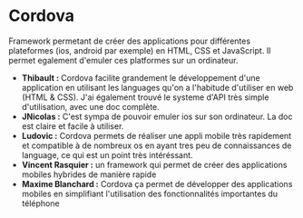 # Cordova

Framework permetant de créer des applications pour différentes plateformes
(ios, android par exemple) en HTML, CSS et JavaScript. Il permet egalement d'emuler ces platformes sur un ordinateur.

* **Thibault :** Cordova facilite grandement le développement d'une application en utilisant les languages qu'on a l'habitude d'utiliser en web (HTML & CSS). J'ai également trouvé le systeme d'API très simple d'utilisation, avec une doc complète.
* **JNicolas :** C'est sympa de pouvoir emuler ios sur son ordinateur. La doc est claire et facile à utiliser. 
* **Ludovic :** Cordova permets de réaliser une appli mobile très rapidement et compatible à de nombreux os en ayant tres peu de connaissances de language, ce qui est un point très intéréssant.
* **Vincent Rasquier :** un framework qui permet de créer des applications mobiles hybrides de manière rapide
* **Maxime Blanchard :** Cordova ça permet de développer des applications mobiles en simplifiant l'utilisation des fonctionnalités importantes du téléphone